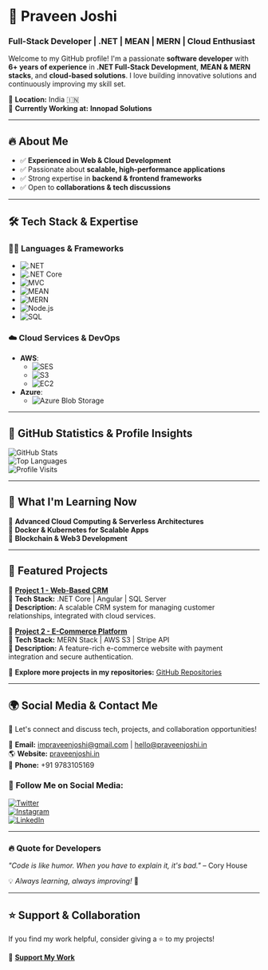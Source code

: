 # 🚀 Praveen Joshi  

### **Full-Stack Developer | .NET | MEAN | MERN | Cloud Enthusiast**  
Welcome to my GitHub profile! I'm a passionate **software developer** with **6+ years of experience** in **.NET Full-Stack Development**, **MEAN & MERN stacks**, and **cloud-based solutions**. I love building innovative solutions and continuously improving my skill set.  

📍 **Location:** India 🇮🇳  
💼 **Currently Working at:** **Innopad Solutions**  

---

## 🔥 About Me  
- ✅ **Experienced in Web & Cloud Development**  
- ✅ Passionate about **scalable, high-performance applications**  
- ✅ Strong expertise in **backend & frontend frameworks**  
- ✅ Open to **collaborations & tech discussions**  

---

## 🛠️ **Tech Stack & Expertise**  

### **👨‍💻 Languages & Frameworks**  
- ![.NET](https://img.shields.io/badge/.NET-512BD4?style=for-the-badge&logo=dotnet&logoColor=white)
- ![.NET Core](https://img.shields.io/badge/.NET_Core-512BD4?style=for-the-badge&logo=dotnet&logoColor=white)
- ![MVC](https://img.shields.io/badge/MVC-512BD4?style=for-the-badge&logo=mvc&logoColor=white)
- ![MEAN](https://img.shields.io/badge/MEAN-3DDC84?style=for-the-badge&logo=mean&logoColor=white)
- ![MERN](https://img.shields.io/badge/MERN-3DDC84?style=for-the-badge&logo=mern&logoColor=white)
- ![Node.js](https://img.shields.io/badge/Node.js-339933?style=for-the-badge&logo=node.js&logoColor=white)
- ![SQL](https://img.shields.io/badge/SQL-4479A1?style=for-the-badge&logo=sql&logoColor=white)

### **☁️ Cloud Services & DevOps**  
- **AWS**:
  - ![SES](https://img.shields.io/badge/AWS_SES-FF9900?style=for-the-badge&logo=amazon-aws&logoColor=white)
  - ![S3](https://img.shields.io/badge/AWS_S3-FF9900?style=for-the-badge&logo=amazon-s3&logoColor=white)
  - ![EC2](https://img.shields.io/badge/AWS_EC2-FF9900?style=for-the-badge&logo=amazon-ec2&logoColor=white)
- **Azure**:
  - ![Azure Blob Storage](https://img.shields.io/badge/Azure_Blob_Storage-0078D4?style=for-the-badge&logo=microsoft-azure&logoColor=white)

---

## 🚀 **GitHub Statistics & Profile Insights**  

![GitHub Stats](https://github-readme-stats.vercel.app/api?username=impraveenjoshi&show_icons=true&theme=radical)  
![Top Languages](https://github-readme-stats.vercel.app/api/top-langs/?username=impraveenjoshi&layout=compact&theme=radical)  
![Profile Visits](https://profile-counter.glitch.me/impraveenjoshi/count.svg)  

---

## 🌱 **What I'm Learning Now**  
🔹 **Advanced Cloud Computing & Serverless Architectures**  
🔹 **Docker & Kubernetes for Scalable Apps**  
🔹 **Blockchain & Web3 Development**  

---

## 📌 **Featured Projects**  

🚀 **[Project 1 - Web-Based CRM](#)**  
🔹 **Tech Stack:** .NET Core | Angular | SQL Server  
🔹 **Description:** A scalable CRM system for managing customer relationships, integrated with cloud services.  

📌 **[Project 2 - E-Commerce Platform](#)**  
🔹 **Tech Stack:** MERN Stack | AWS S3 | Stripe API  
🔹 **Description:** A feature-rich e-commerce website with payment integration and secure authentication.  

🔎 **Explore more projects in my repositories:** [GitHub Repositories](https://github.com/impraveenjoshi)  

---

## 🌍 **Social Media & Contact Me**  

💬 Let's connect and discuss tech, projects, and collaboration opportunities!  

📩 **Email:** [impraveenjoshi@gmail.com](mailto:impraveenjoshi@gmail.com) | [hello@praveenjoshi.in](mailto:hello@praveenjoshi.in)  
🌎 **Website:** [praveenjoshi.in](https://praveenjoshi.in)  
📱 **Phone:** +91 9783105169  

### 📢 **Follow Me on Social Media:**  
[![Twitter](https://img.shields.io/badge/Twitter-%231DA1F2.svg?style=for-the-badge&logo=Twitter&logoColor=white)](https://twitter.com/impraveenjoshi)  
[![Instagram](https://img.shields.io/badge/Instagram-%23E4405F.svg?style=for-the-badge&logo=instagram&logoColor=white)](https://instagram.com/impraveenjoshi)  
[![LinkedIn](https://img.shields.io/badge/LinkedIn-%230077B5.svg?style=for-the-badge&logo=linkedin&logoColor=white)](https://www.linkedin.com/in/impraveenjoshi/)  

---

### 🔥 **Quote for Developers**  
*"Code is like humor. When you have to explain it, it's bad."* – Cory House  

💡 _Always learning, always improving!_ 🚀  

---

## ⭐ **Support & Collaboration**  
If you find my work helpful, consider giving a ⭐ to my projects!  

📌 **[Support My Work](https://github.com/impraveenjoshi)**  


